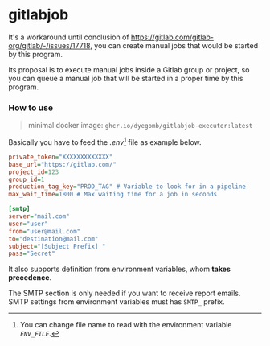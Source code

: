 # gitlabjob

It's a workaround until conclusion of <https://gitlab.com/gitlab-org/gitlab/-/issues/17718>,
you can create manual jobs that would be started by this program.

Its proposal is to execute manual jobs inside a Gitlab group or project, so you can queue a
manual job that will be started in a proper time by this program.

### How to use
> minimal docker image: `ghcr.io/dyegomb/gitlabjob-executor:latest`

Basically you have to feed the _.env_[^note] file as example below.

[^note]: You can change file name to read with the environment variable *`ENV_FILE`*.

```ini
private_token="XXXXXXXXXXXXX"
base_url="https://gitlab.com/"
project_id=123
group_id=1
production_tag_key="PROD_TAG" # Variable to look for in a pipeline
max_wait_time=1800 # Max waiting time for a job in seconds

[smtp]
server="mail.com"
user="user"
from="user@mail.com"
to="destination@mail.com"
subject="[Subject Prefix] "
pass="Secret"
```

It also supports definition from environment variables, whom **takes precedence**.

The SMTP section is only needed if you want to receive report emails.
SMTP settings from environment variables must has `SMTP_` prefix.

